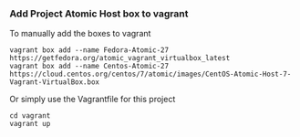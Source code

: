 ### Add Project Atomic Host box to vagrant

To manually add the boxes to vagrant

```
vagrant box add --name Fedora-Atomic-27 https://getfedora.org/atomic_vagrant_virtualbox_latest
vagrant box add --name Centos-Atomic-27 https://cloud.centos.org/centos/7/atomic/images/CentOS-Atomic-Host-7-Vagrant-VirtualBox.box
```

Or simply use the Vagrantfile for this project

```
cd vagrant
vagrant up
```

